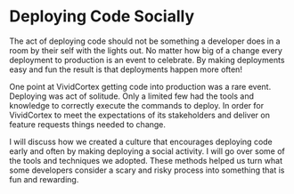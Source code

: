 Deploying Code Socially
======================

The act of deploying code should not be something a developer does in a room by their self with the lights out. No matter how big of a change every deployment to production is an event to celebrate. By making deployments easy and fun the result is that deployments happen more often!

One point at VividCortex getting code into production was a rare event. Deploying was act of solitude. Only a limited few had the tools and knowledge to correctly execute the commands to deploy. In order for VividCortex to meet the expectations of its stakeholders and deliver on feature requests things needed to change.

I will discuss how we created a culture that encourages deploying code early and often by making deploying a social activity. I will go over some of the tools and techniques we adopted. These methods helped us turn what some developers consider a scary and risky process into something that is fun and rewarding.




